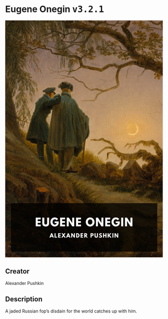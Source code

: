 
# Eugene Onegin <kbd>v3.2.1</kbd>

<center>
  <img src="./cover-1024.jpg"/>
</center>

## Creator
Alexander Pushkin

## Description
A jaded Russian fop’s disdain for the world catches up with him.
